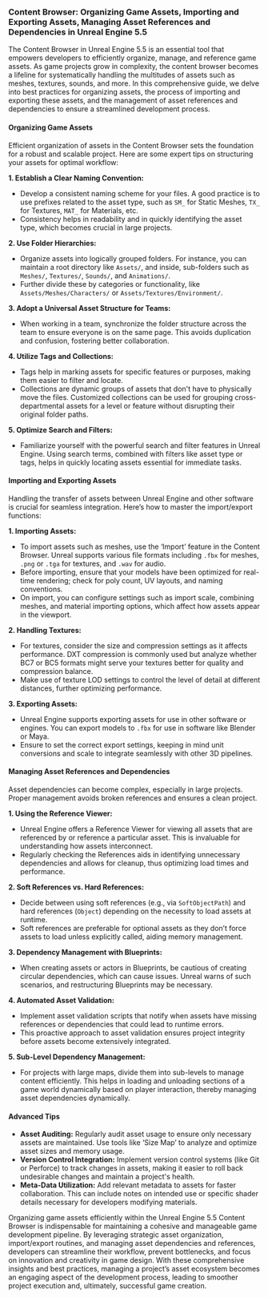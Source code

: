 ### Content Browser: Organizing Game Assets, Importing and Exporting Assets, Managing Asset References and Dependencies in Unreal Engine 5.5

The Content Browser in Unreal Engine 5.5 is an essential tool that empowers developers to efficiently organize, manage, and reference game assets. As game projects grow in complexity, the content browser becomes a lifeline for systematically handling the multitudes of assets such as meshes, textures, sounds, and more. In this comprehensive guide, we delve into best practices for organizing assets, the process of importing and exporting these assets, and the management of asset references and dependencies to ensure a streamlined development process.

#### Organizing Game Assets

Efficient organization of assets in the Content Browser sets the foundation for a robust and scalable project. Here are some expert tips on structuring your assets for optimal workflow:

**1. Establish a Clear Naming Convention:**
   - Develop a consistent naming scheme for your files. A good practice is to use prefixes related to the asset type, such as `SM_` for Static Meshes, `TX_` for Textures, `MAT_` for Materials, etc. 
   - Consistency helps in readability and in quickly identifying the asset type, which becomes crucial in large projects.
   
**2. Use Folder Hierarchies:**
   - Organize assets into logically grouped folders. For instance, you can maintain a root directory like `Assets/`, and inside, sub-folders such as `Meshes/`, `Textures/`, `Sounds/`, and `Animations/`. 
   - Further divide these by categories or functionality, like `Assets/Meshes/Characters/` or `Assets/Textures/Environment/`.
   
**3. Adopt a Universal Asset Structure for Teams:**
   - When working in a team, synchronize the folder structure across the team to ensure everyone is on the same page. This avoids duplication and confusion, fostering better collaboration.
   
**4. Utilize Tags and Collections:**
   - Tags help in marking assets for specific features or purposes, making them easier to filter and locate.
   - Collections are dynamic groups of assets that don't have to physically move the files. Customized collections can be used for grouping cross-departmental assets for a level or feature without disrupting their original folder paths.

**5. Optimize Search and Filters:**
   - Familiarize yourself with the powerful search and filter features in Unreal Engine. Using search terms, combined with filters like asset type or tags, helps in quickly locating assets essential for immediate tasks.

#### Importing and Exporting Assets

Handling the transfer of assets between Unreal Engine and other software is crucial for seamless integration. Here’s how to master the import/export functions:

**1. Importing Assets:**
   - To import assets such as meshes, use the ‘Import’ feature in the Content Browser. Unreal supports various file formats including `.fbx` for meshes, `.png` or `.tga` for textures, and `.wav` for audio.
   - Before importing, ensure that your models have been optimized for real-time rendering; check for poly count, UV layouts, and naming conventions.
   - On import, you can configure settings such as import scale, combining meshes, and material importing options, which affect how assets appear in the viewport.

**2. Handling Textures:**
   - For textures, consider the size and compression settings as it affects performance. DXT compression is commonly used but analyze whether BC7 or BC5 formats might serve your textures better for quality and compression balance.
   - Make use of texture LOD settings to control the level of detail at different distances, further optimizing performance.

**3. Exporting Assets:**
   - Unreal Engine supports exporting assets for use in other software or engines. You can export models to `.fbx` for use in software like Blender or Maya.
   - Ensure to set the correct export settings, keeping in mind unit conversions and scale to integrate seamlessly with other 3D pipelines.

#### Managing Asset References and Dependencies

Asset dependencies can become complex, especially in large projects. Proper management avoids broken references and ensures a clean project.

**1. Using the Reference Viewer:**
   - Unreal Engine offers a Reference Viewer for viewing all assets that are referenced by or reference a particular asset. This is invaluable for understanding how assets interconnect.
   - Regularly checking the References aids in identifying unnecessary dependencies and allows for cleanup, thus optimizing load times and performance.

**2. Soft References vs. Hard References:**
   - Decide between using soft references (e.g., via `SoftObjectPath`) and hard references (`Object`) depending on the necessity to load assets at runtime.
   - Soft references are preferable for optional assets as they don’t force assets to load unless explicitly called, aiding memory management.

**3. Dependency Management with Blueprints:**
   - When creating assets or actors in Blueprints, be cautious of creating circular dependencies, which can cause issues. Unreal warns of such scenarios, and restructuring Blueprints may be necessary.

**4. Automated Asset Validation:**
   - Implement asset validation scripts that notify when assets have missing references or dependencies that could lead to runtime errors.
   - This proactive approach to asset validation ensures project integrity before assets become extensively integrated.

**5. Sub-Level Dependency Management:**
   - For projects with large maps, divide them into sub-levels to manage content efficiently. This helps in loading and unloading sections of a game world dynamically based on player interaction, thereby managing asset dependencies dynamically.

#### Advanced Tips

- **Asset Auditing:** Regularly audit asset usage to ensure only necessary assets are maintained. Use tools like ‘Size Map’ to analyze and optimize asset sizes and memory usage.
- **Version Control Integration:** Implement version control systems (like Git or Perforce) to track changes in assets, making it easier to roll back undesirable changes and maintain a project's health.
- **Meta-Data Utilization:** Add relevant metadata to assets for faster collaboration. This can include notes on intended use or specific shader details necessary for developers modifying materials.

Organizing game assets efficiently within the Unreal Engine 5.5 Content Browser is indispensable for maintaining a cohesive and manageable game development pipeline. By leveraging strategic asset organization, import/export routines, and managing asset dependencies and references, developers can streamline their workflow, prevent bottlenecks, and focus on innovation and creativity in game design. With these comprehensive insights and best practices, managing a project’s asset ecosystem becomes an engaging aspect of the development process, leading to smoother project execution and, ultimately, successful game creation.